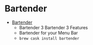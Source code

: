 # Bartender
- [Bartender](https://www.macbartender.com/)
  -  Bartender 3 Bartender 3 Features
  - Bartender for your Menu Bar
  - `brew cask install bartender`
